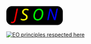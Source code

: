 <img src="logo.svg" width="150px" height="50px">

[![EO principles respected here](https://www.elegantobjects.org/badge.svg)](https://www.elegantobjects.org)
